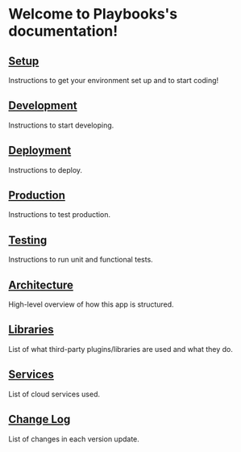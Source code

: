 # Welcome to Playbooks's documentation!

## [Setup](setup.md)

Instructions to get your environment set up and to start coding!

## [Development](development.md)

Instructions to start developing.

## [Deployment](deployment.md)

Instructions to deploy.

## [Production](production.md)

Instructions to test production.

## [Testing](testing.md)

Instructions to run unit and functional tests.

## [Architecture](architecture.md)

High-level overview of how this app is structured.

## [Libraries](libraries.md)

List of what third-party plugins/libraries are used and what they do.

## [Services](services.md)

List of cloud services used.

## [Change Log](changelog.md)

List of changes in each version update.
